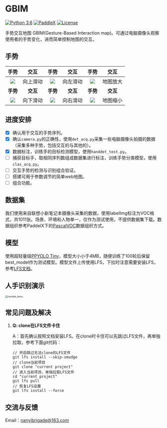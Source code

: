 # GBIM

[![Python 3.6](https://img.shields.io/badge/Python-3.6+-blue.svg)](https://www.python.org/downloads/release/python-360/) [![PaddleX](https://img.shields.io/badge/PaddleX-2.0.0rc4-blue.svg)](LICENSE) [![License](https://img.shields.io/badge/License-Apache%202-blue.svg)](LICENSE)

手势交互地图 GBIM(Gesture-Based Interaction map)。可通过电脑摄像头观察使用者的手势变化，进而简单控制地图的交互。

## 手势

|                          手势                          |   交互   |                          手势                          |   交互   |                          手势                          |   交互   |
| :----------------------------------------------------: | :------: | :----------------------------------------------------: | :------: | :----------------------------------------------------: | :------: |
| ![](https://i.loli.net/2021/08/17/7oQ1LxGh4jF3tpY.jpg) | 向上滑动 | ![](https://i.loli.net/2021/08/17/VoHT1j65CblqvJO.jpg) | 向左滑动 | ![](https://i.loli.net/2021/08/17/RkrTGL59WYA4yXz.jpg) | 地图放大 |
|                        **手势**                        | **交互** |                        **手势**                        | **交互** |                        **手势**                        | **交互** |
| ![](https://i.loli.net/2021/08/17/AImBc5J1MihfTeY.jpg) | 向下滑动 | ![](https://i.loli.net/2021/08/17/pzRXCByJI7cLQx4.jpg) | 向右滑动 | ![](https://i.loli.net/2021/08/17/gLzVIXidaK62Dy7.jpg) | 地图缩小 |

## 进度安排

- [x] 确认用于交互的手势序列。
- [x] 确认`camera.py`的正确性，使用`det_acq.py`采集一些电脑摄像头拍摄的数据（采集多种手势，包括交互的与其他的）。
- [x] 数据标注，训练手的目标检测模型，使用`handdet_test.py`。
- [ ] 捕获目标手，取相同序列数组成数据集进行标注，训练手势分类模型，使用`clas_acq.py`。
- [ ] 交互手势的检测与识别组合验证。
- [ ] 搭建可用于参数调节的简单web地图。
- [ ] 组合功能。

## 数据集

我们使用来自联想小新笔记本摄像头采集的数据，使用labelImg标注为VOC格式，共1011张。场景、环境和人物单一，仅作为测试使用，不提供数据集下载。数据组织参考PaddelX下的[PascalVOC](https://github.com/PaddlePaddle/PaddleX/blob/develop/docs/data/format/detection.md)数据组织方式。

## 模型

使用超轻量级[PPYOLO Tiny](https://github.com/PaddlePaddle/PaddleDetection/blob/release/2.2/configs/ppyolo/README_cn.md)，模型大小小于4MB，随便训练了100轮后保留best_model作为测试模型。模型文件上传使用LFS，下拉时注意需要安装LFS，参考[LFS文档](https://git-lfs.github.com/)。

## 人手识别演示

<img src="https://user-images.githubusercontent.com/71769312/129848717-d142d192-c6ba-4f31-9ec8-c49a83d9e304.gif" alt="handdet_demo" style="zoom:50%;" />

## 常见问题及解决

1. **Q: clone在LFS文件卡住**

   A：首先确认按照文档安装LFS。在clone时卡住可以先跳过LFS文件，再单独拉取，参考下面git代码：

   ```shell
   // 开启跳过无法clone的LFS文件
   git lfs install --skip-smudge 
   // clone当前项目
   git clone "current project" 
   // 进入当前项目，单独拉取LFS文件
   cd "current project" 
   git lfs pull 
   // 恢复LFS设置
   git lfs install --force
   ```


## 交流与反馈

Email：nanyibrigade@163.com
